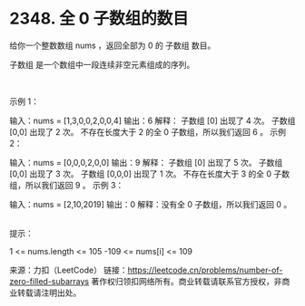 # 2348. 全 0 子数组的数目

给你一个整数数组 nums ，返回全部为 0 的 子数组 数目。

子数组 是一个数组中一段连续非空元素组成的序列。

 

示例 1：

输入：nums = [1,3,0,0,2,0,0,4]
输出：6
解释：
子数组 [0] 出现了 4 次。
子数组 [0,0] 出现了 2 次。
不存在长度大于 2 的全 0 子数组，所以我们返回 6 。
示例 2：

输入：nums = [0,0,0,2,0,0]
输出：9
解释：
子数组 [0] 出现了 5 次。
子数组 [0,0] 出现了 3 次。
子数组 [0,0,0] 出现了 1 次。
不存在长度大于 3 的全 0 子数组，所以我们返回 9 。
示例 3：

输入：nums = [2,10,2019]
输出：0
解释：没有全 0 子数组，所以我们返回 0 。
 

提示：

1 <= nums.length <= 105
-109 <= nums[i] <= 109

来源：力扣（LeetCode）
链接：https://leetcode.cn/problems/number-of-zero-filled-subarrays
著作权归领扣网络所有。商业转载请联系官方授权，非商业转载请注明出处。